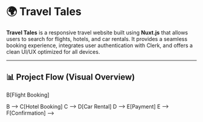 # 🌍 Travel Tales

**Travel Tales** is a responsive travel website built using **Nuxt.js** that allows users to search for flights, hotels, and car rentals. It provides a seamless booking experience, integrates user authentication with Clerk, and offers a clean UI/UX optimized for all devices.

---

## 📊 Project Flow (Visual Overview)
<!--
```mermaid
graph TD
  A[Start] --> B[Flight Booking]
  B --> C[Hotel Booking]
  C --> D[Car Rental]
  D --> E[Payment]
  E --> F[Confirmation]
-->

